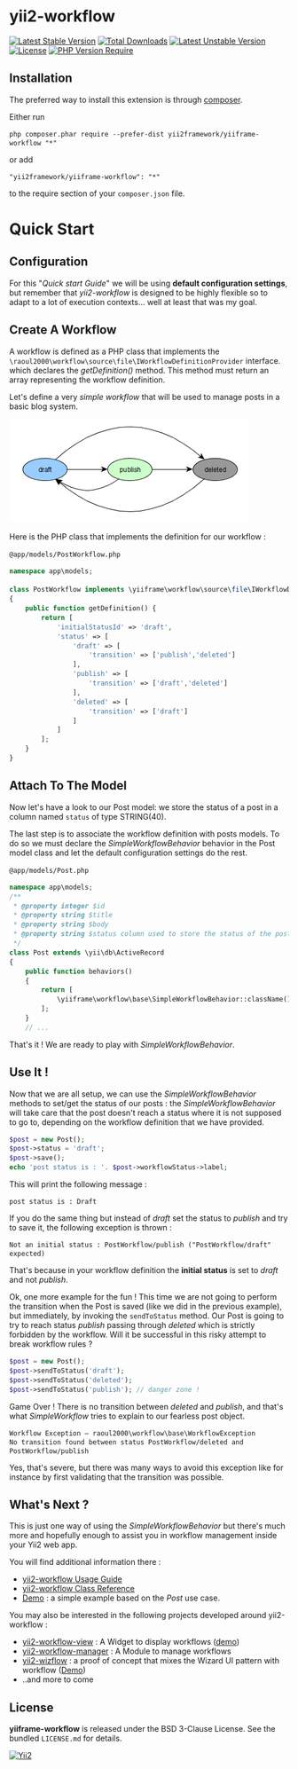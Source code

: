 # yii2-workflow

[![Latest Stable Version](http://poser.pugx.org/yii2framework/yiiframe-workflow/v)](https://packagist.org/packages/yii2framework/yiiframe-workflow) [![Total Downloads](http://poser.pugx.org/yii2framework/yiiframe-workflow/downloads)](https://packagist.org/packages/yii2framework/yiiframe-workflow) [![Latest Unstable Version](http://poser.pugx.org/yii2framework/yiiframe-workflow/v/unstable)](https://packagist.org/packages/yii2framework/yiiframe-workflow) [![License](http://poser.pugx.org/yii2framework/yiiframe-workflow/license)](https://packagist.org/packages/yii2framework/yiiframe-workflow) [![PHP Version Require](http://poser.pugx.org/yii2framework/yiiframe-workflow/require/php)](https://packagist.org/packages/yii2framework/yiiframe-workflow)

## Installation

The preferred way to install this extension is through [composer](http://getcomposer.org/download/).

Either run

```
php composer.phar require --prefer-dist yii2framework/yiiframe-workflow "*"
```

or add

```
"yii2framework/yiiframe-workflow": "*"
```

to the require section of your `composer.json` file.

# Quick Start

## Configuration

For this "*Quick start Guide*" we will be using **default configuration settings**, but remember that *yii2-workflow* is designed to be highly
flexible so to adapt to a lot of execution contexts... well at least that was my goal.

## Create A Workflow

A workflow is defined as a PHP class that implements the `\raoul2000\workflow\source\file\IWorkflowDefinitionProvider` interface. which
declares the *getDefinition()* method. This method must return an array representing the workflow definition.

Let's define a very *simple workflow* that will be used to manage posts in a basic blog system.

<img src="guide/docs/images/workflow1.png"/>

Here is the PHP class that implements the definition for our workflow :

`@app/models/PostWorkflow.php`
```php
namespace app\models;

class PostWorkflow implements \yiiframe\workflow\source\file\IWorkflowDefinitionProvider
{
	public function getDefinition() {
		return [
			'initialStatusId' => 'draft',
			'status' => [
				'draft' => [
					'transition' => ['publish','deleted']
				],
				'publish' => [
					'transition' => ['draft','deleted']
				],
				'deleted' => [
					'transition' => ['draft']
				]
			]
		];
	}
}
```

## Attach To The Model

Now let's have a look to our Post model: we store the status of a post in a column named `status` of type STRING(40).

The last step is to associate the workflow definition with posts models. To do so we must declare the *SimpleWorkflowBehavior* behavior
in the Post model class and let the default configuration settings do the rest.

`@app/models/Post.php`
```php
namespace app\models;
/**
 * @property integer $id
 * @property string $title
 * @property string $body
 * @property string $status column used to store the status of the post
 */
class Post extends \yii\db\ActiveRecord
{
    public function behaviors()
    {
    	return [
			\yiiframe\workflow\base\SimpleWorkflowBehavior::className()
    	];
    }
    // ...
```

That's it ! We are ready to play with *SimpleWorkflowBehavior*.

## Use It !

Now that we are all setup, we can use the *SimpleWorkflowBehavior* methods to set/get the status of our posts : the *SimpleWorkflowBehavior* will
take care that the post doesn't reach a status where it is not supposed to go to, depending on the workflow definition that we have provided.

```php
$post = new Post();
$post->status = 'draft';
$post->save();
echo 'post status is : '. $post->workflowStatus->label;
```
This will print the following message :

	post status is : Draft

If you do the same thing but instead of *draft* set the status to *publish* and try to save it, the following exception is thrown :

	Not an initial status : PostWorkflow/publish ("PostWorkflow/draft" expected)

That's because in your workflow definition the **initial status** is  set to *draft* and not *publish*.

Ok, one more example for the fun ! This time we are not going to perform the transition when the Post is saved (like we did in the previous
example), but immediately, by invoking the `sendToStatus` method. Our Post is going to try to reach status *publish* passing through *deleted*
which is strictly forbidden by the workflow. Will it be successful in this risky attempt to break workflow rules ?   

```php
$post = new Post();
$post->sendToStatus('draft');
$post->sendToStatus('deleted');
$post->sendToStatus('publish');	// danger zone !
```

Game Over ! There is no transition between *deleted* and *publish*, and that's what *SimpleWorkflow* tries to explain to our
fearless post object.

	Workflow Exception – raoul2000\workflow\base\WorkflowException
	No transition found between status PostWorkflow/deleted and PostWorkflow/publish

Yes, that's severe, but there was many ways to avoid this exception like for instance by first validating that the transition was possible.

## What's Next ?

This is just one way of using the *SimpleWorkflowBehavior* but there's much more and hopefully enough to assist you in workflow management inside your Yii2 web app.

You will find additional information there :

- [yii2-workflow Usage Guide](http://raoul2000.github.io/yii2-workflow/)
- [yii2-workflow Class Reference](http://raoul2000.github.io/yii2-workflow/class-ref/)
- [Demo](http://raoul2000.ass-team.fr/index.php?r=workflow/status-history/update) : a simple example based on the *Post* use case.

You may also be interested in the following projects developed around yii2-workflow :

- [yii2-workflow-view](https://github.com/raoul2000/yii2-workflow-view) : A Widget to display workflows ([demo](http://raoul2000.ass-team.fr/index.php?r=workflow/status-history/update))
- [yii2-workflow-manager](https://github.com/cornernote/yii2-workflow-manager) : A Module to manage workflows
- [yii2-wizflow](https://github.com/raoul2000/yii2-wizflow) : a proof of concept that mixes the Wizard UI pattern with workflow ([Demo](http://raoul2000.ass-team.fr/index.php?r=workflow/wizflow/init))
- ..and more to come

License
-------

**yiiframe-workflow** is released under the BSD 3-Clause License. See the bundled `LICENSE.md` for details.

[![Yii2](https://img.shields.io/badge/Powered_by-Yii_Framework-green.svg?style=flat)](http://www.yiiframework.com/)
